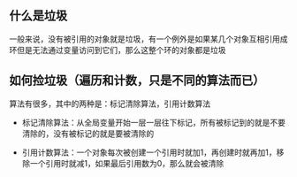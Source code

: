 ## 什么是垃圾



一般来说，没有被引用的对象就是垃圾，有一个例外是如果某几个对象互相引用成环但是无法通过变量访问到它们，那么这整个环的对象都是垃圾



## 如何捡垃圾（遍历和计数，只是不同的算法而已）



算法有很多，其中的两种是：标记清除算法，引用计数算法



- 标记清除算法：从全局变量开始一层一层往下标记，所有被标记到的就是不要清除的，没有被标记的就是要被清除的



- 引用计数算法：一个对象每次被创建一个引用时就加1，再创建时就再加1，移除一个引用时就减1，如果最后引用数为0，那么就会被清除

